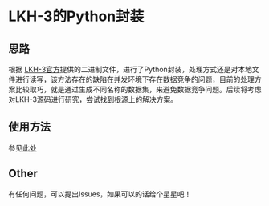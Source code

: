 # LKH-3的Python封装
## 思路
根据 [LKH-3官方](http://webhotel4.ruc.dk/~keld/research/LKH-3/)提供的二进制文件，进行了Python封装，处理方式还是对本地文件进行读写，该方法存在的缺陷在并发环境下存在数据竞争的问题，目前的处理方案比较取巧，就是通过生成不同名称的数据集，来避免数据竞争问题。后续将考虑对LKH-3源码进行研究，尝试找到根源上的解决方案。
## 使用方法
参见[此处](https://github.com/Bobliew/LKH-3_routing/blob/main/Lkh/lkh_test.py)
## Other
有任何问题，可以提出Issues，如果可以的话给个星星吧！
